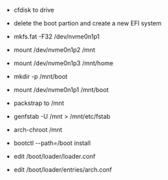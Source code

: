 - cfdisk to drive
- delete the boot partion and create a new EFI system

- mkfs.fat -F32 /dev/nvme0n1p1

- mount /dev/nvme0n1p2 /mnt
- mount /dev/nvme0n1p3 /mnt/home

- mkdir -p /mnt/boot
- mount /dev/nvme0n1p1 /mnt/boot

- packstrap to /mnt

- genfstab -U /mnt > /mnt/etc/fstab

- arch-chroot /mnt

- bootctl --path=/boot install

- edit /boot/loader/loader.conf
- edit /boot/loader/entries/arch.conf
